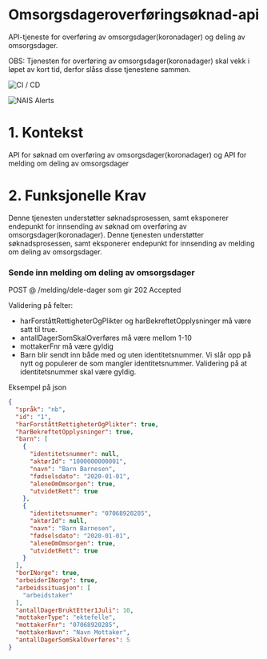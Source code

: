 # Omsorgsdageroverføringsøknad-api
API-tjeneste for overføring av omsorgsdager(koronadager) og deling av omsorgsdager.

OBS: Tjenesten for overføring av omsorgsdager(koronadager) skal vekk i løpet av kort tid, 
derfor slåss disse tjenestene sammen. 

![CI / CD](https://github.com/navikt/omsorgsdageroverforingsoknad-api/workflows/CI%20/%20CD/badge.svg)

![NAIS Alerts](https://github.com/navikt/omsorgsdageroverforingsoknad-api/workflows/Alerts/badge.svg)

# 1. Kontekst
API for søknad om overføring av omsorgsdager(koronadager) og API for melding om deling av omsorgsdager

# 2. Funksjonelle Krav
Denne tjenesten understøtter søknadsprosessen, samt eksponerer endepunkt for innsending av søknad om overføring av omsorgsdager(koronadager).
Denne tjenesten understøtter søknadsprosessen, samt eksponerer endepunkt for innsending av melding om deling av omsorgsdager.

### Sende inn melding om deling av omsorgsdager
POST @ /melding/dele-dager som gir 202 Accepted

Validering på felter:
- harForståttRettigheterOgPlikter og harBekreftetOpplysninger må være satt til true.
- antallDagerSomSkalOverføres må være mellom 1-10
- mottakerFnr må være gyldig
- Barn blir sendt inn både med og uten identitetsnummer. Vi slår opp på nytt og
    populerer de som mangler identitetsnummer. Validering på at identitetsnummer skal være gyldig.

Eksempel på json
````json
{
  "språk": "nb",
  "id": "1",
  "harForståttRettigheterOgPlikter": true,
  "harBekreftetOpplysninger": true,
  "barn": [
    {
      "identitetsnummer": null,
      "aktørId": "1000000000001",
      "navn": "Barn Barnesen",
      "fødselsdato": "2020-01-01",
      "aleneOmOmsorgen": true,
      "utvidetRett": true
    },
    {
      "identitetsnummer": "07068920285",
      "aktørId": null,
      "navn": "Barn Barnesen",
      "fødselsdato": "2020-01-01",
      "aleneOmOmsorgen": true,
      "utvidetRett": true
    }
  ],
  "borINorge": true,
  "arbeiderINorge": true,
  "arbeidssituasjon": [
    "arbeidstaker"
  ],
  "antallDagerBruktEtter1Juli": 10,
  "mottakerType": "ektefelle",
  "mottakerFnr": "07068920285",
  "mottakerNavn": "Navn Mottaker",
  "antallDagerSomSkalOverføres": 5
}
````
